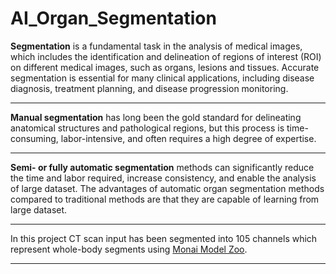 # AI_Organ_Segmentation

<b>Segmentation</b> is a fundamental task in the analysis of medical images, which includes the identification and delineation of regions of interest (ROI) on different medical images, such as organs, lesions and tissues. Accurate segmentation is essential for many clinical applications, including disease diagnosis, treatment planning, and disease progression monitoring.

<hr>
<b>Manual segmentation</b> has long been the gold standard for delineating anatomical structures and pathological regions, but this process is time-consuming, labor-intensive, and often requires a high degree of expertise.
<hr>
<b>Semi- or fully automatic segmentation</b> methods can significantly reduce the time and labor required, increase consistency, and enable the analysis of large dataset. The advantages of automatic organ segmentation methods compared to traditional methods are that they are capable of learning from large dataset.
<hr>
In this project CT scan input  has been segmented  into 105 channels which represent whole-body segments using <a href="https://monai.io/model-zoo.html">Monai Model Zoo</a>.
<hr>

